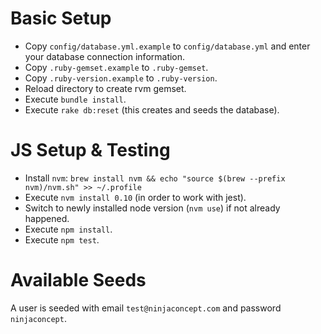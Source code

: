 # Basic Setup
* Copy `config/database.yml.example` to `config/database.yml` and enter your database connection information.
* Copy `.ruby-gemset.example` to `.ruby-gemset`.
* Copy `.ruby-version.example` to `.ruby-version`.
* Reload directory to create rvm gemset.
* Execute `bundle install`.
* Execute `rake db:reset` (this creates and seeds the database).

# JS Setup & Testing

* Install `nvm`: `brew install nvm && echo "source $(brew --prefix nvm)/nvm.sh" >> ~/.profile`
* Execute `nvm install 0.10` (in order to work with jest).
* Switch to newly installed node version (`nvm use`) if not already happened.
* Execute `npm install`.
* Execute `npm test`.

# Available Seeds

A user is seeded with email `test@ninjaconcept.com` and password `ninjaconcept`.
